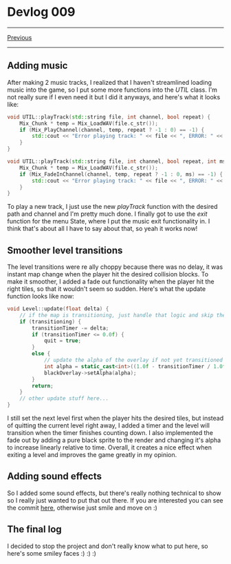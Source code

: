 # Devlog 009

***

[Previous](DV009.md)

***

## Adding music

After making 2 music tracks, I realized that I haven't streamlined loading music into the game, so I put some more functions into the *UTIL* class. I'm not really sure if I even need it but I did it anyways, and here's what it looks like:
```c++
void UTIL::playTrack(std::string file, int channel, bool repeat) {
	Mix_Chunk * temp = Mix_LoadWAV(file.c_str());
	if (Mix_PlayChannel(channel, temp, repeat ? -1 : 0) == -1) {
		std::cout << "Error playing track: " << file << ", ERROR: " << Mix_GetError() << std::endl;
	}
}

void UTIL::playTrack(std::string file, int channel, bool repeat, int ms) {
	Mix_Chunk * temp = Mix_LoadWAV(file.c_str());
	if (Mix_FadeInChannel(channel, temp, repeat ? -1 : 0, ms) == -1) {
		std::cout << "Error playing track: " << file << ", ERROR: " << Mix_GetError() << std::endl;
	}
}
```
To play a new track, I just use the new *playTrack* function with the desired path and channel and I'm pretty much done. I finally got to use the *exit* function for the menu State, where I put the music exit functionality in. I think that's about all I have to say about that, so yeah it works now!

## Smoother level transitions

The level transitions were re	ally choppy because there was no delay, it was instant map change when the player hit the desired collision blocks. To make it smoother, I added a fade out functionality when the player hit the right tiles, so that it wouldn't seem so sudden. Here's what the update function looks like now:
```c++
void Level::update(float delta) {
	// if the map is transitioning, just handle that logic and skip the rest of the update
	if (transitioning) {
		transitionTimer -= delta;
		if (transitionTimer <= 0.0f) {
			quit = true;
		}
		else {
			// update the alpha of the overlay if not yet transitioned
			int alpha = static_cast<int>((1.0f - transitionTimer / 1.0f) * 255);
			blackOverlay->setAlpha(alpha);
		}
		return;
	}
	// other update stuff here...
}
```
I still set the next level first when the player hits the desired tiles, but instead of quitting the current level right away, I added a timer and the level will transition when the timer finishes counting down. I also implemented the fade out by adding a pure black sprite to the render and changing it's alpha to increase linearly relative to time. Overall, it creates a nice effect when exiting a level and improves the game greatly in my opinion.

## Adding sound effects

So I added some sound effects, but there's really nothing technical to show so I really just wanted to put that out there. If you are interested you can see the commit [here](), otherwise just smile and move on :)

## The final log

I decided to stop the project and don't really know what to put here, so here's some smiley faces :) :) :)

